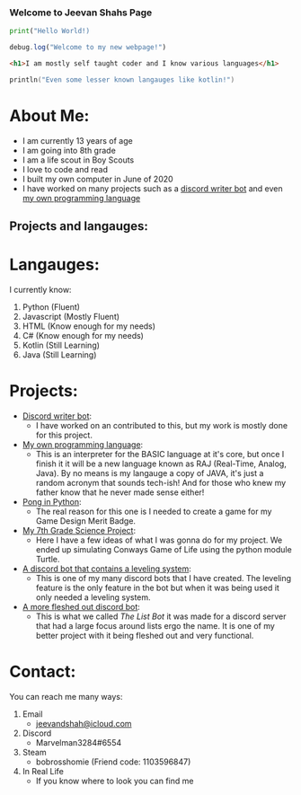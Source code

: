 ### Welcome to Jeevan Shahs Page

```python
print("Hello World!)
```
```javascript
debug.log("Welcome to my new webpage!")
```
```html
<h1>I am mostly self taught coder and I know various languages</h1>
```
```kotlin
println("Even some lesser known langauges like kotlin!")
```

# About Me:
- I am currently 13 years of age
- I am going into 8th grade
- I am a life scout in Boy Scouts
- I love to code and read
- I built my own computer in June of 2020
- I have worked on many projects such as a [discord writer bot](https://github.com/cwarwicker/discord-Writer-Bot) and even [my own programming language](https://github.com/marvelman3284/basic-lang)

## Projects and langauges:
# Langauges:
I currently know:
1. Python (Fluent)
2. Javascript (Mostly Fluent)
3. HTML (Know enough for my needs)
4. C# (Know enough for my needs)
5. Kotlin (Still Learning)
6. Java (Still Learning)

# Projects:
- [Discord writer bot](https://github.com/cwarwicker/discord-Writer-Bot):
   - I have worked on an contributed to this, but my work is mostly done for this project.
- [My own programming language](https://github.com/marvelman3284/basic-lang):
   - This is an interpreter for the BASIC language at it's core, but once I finish it it will be a new language known as RAJ (Real-Time, Analog, Java). By no means is my langauge a copy of JAVA, it's just a random acronym that sounds tech-ish! And for those who knew my father know that he never made sense either!
- [Pong in Python](https://github.com/marvelman3284/Pong-):
   - The real reason for this one is I needed to create a game for my Game Design Merit Badge.
- [My 7th Grade Science Project](https://github.com/marvelman3284/Sci-Project):
   - Here I have a few ideas of what I was gonna do for my project. We ended up simulating Conways Game of Life using the python module Turtle.
- [A discord bot that contains a leveling system](https://github.com/marvelman3284/stat-bot):
   - This is one of my many discord bots that I have created. The leveling feature is the only feature in the bot but when it was being used it only needed a leveling system.
- [A more fleshed out discord bot](https://github.com/marvelman3284/The-List-Bot):
   - This is what we called *The List Bot* it was made for a discord server that had a large focus around lists ergo the name. It is one of my better project with it being fleshed out and very functional.

# Contact:
You can reach me many ways:
1. Email
   - jeevandshah@icloud.com
2. Discord
   - Marvelman3284#6554
3. Steam
   - bobrosshomie (Friend code: 1103596847)
4. In Real Life
   - If you know where to look you can find me